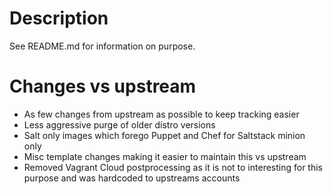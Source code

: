 Description
===========

See README.md for information on purpose.

Changes vs upstream
===================

* As few changes from upstream as possible to keep tracking easier
* Less aggressive purge of older distro versions
* Salt only images which forego Puppet and Chef for Saltstack minion only
* Misc template changes making it easier to maintain this vs upstream
* Removed Vagrant Cloud postprocessing as it is not to interesting for this purpose and was hardcoded to upstreams accounts
